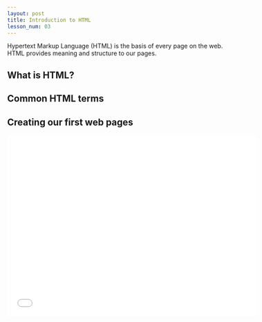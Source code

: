 ```yaml
---
layout: post
title: Introduction to HTML
lesson_num: 03
---
```


Hypertext Markup Language (HTML) is the basis of every page on the web. HTML provides meaning and structure to our pages.

## What is HTML?

## Common HTML terms

## Creating our first web pages

<iframe src="//slid.es/ascott1/introductiontohtml/embed" width="576" height="420" scrolling="no" frameborder="0" webkitallowfullscreen mozallowfullscreen allowfullscreen></iframe>

